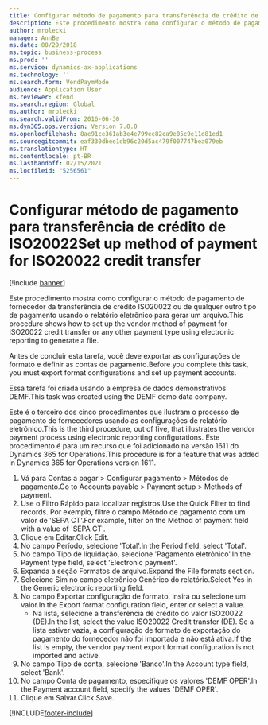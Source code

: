 ```yaml
---
title: Configurar método de pagamento para transferência de crédito de ISO20022
description: Este procedimento mostra como configurar o método de pagamento de fornecedor da transferência de crédito ISO20022 ou de qualquer outro tipo de pagamento usando o relatório eletrônico para gerar um arquivo.
author: mrolecki
manager: AnnBe
ms.date: 08/29/2018
ms.topic: business-process
ms.prod: ''
ms.service: dynamics-ax-applications
ms.technology: ''
ms.search.form: VendPaymMode
audience: Application User
ms.reviewer: kfend
ms.search.region: Global
ms.author: mrolecki
ms.search.validFrom: 2016-06-30
ms.dyn365.ops.version: Version 7.0.0
ms.openlocfilehash: 8ae91ce361ab3e4e799ec82ca9e05c9e11d81ed1
ms.sourcegitcommit: eaf330dbee1db96c20d5ac479f007747bea079eb
ms.translationtype: HT
ms.contentlocale: pt-BR
ms.lasthandoff: 02/15/2021
ms.locfileid: "5256561"
---
```

# <a name="set-up-method-of-payment-for-iso20022-credit-transfer"></a><span data-ttu-id="f3578-103">Configurar método de pagamento para transferência de crédito de ISO20022</span><span class="sxs-lookup"><span data-stu-id="f3578-103">Set up method of payment for ISO20022 credit transfer</span></span>

[!include [banner](../../includes/banner.md)]

<span data-ttu-id="f3578-104">Este procedimento mostra como configurar o método de pagamento de fornecedor da transferência de crédito ISO20022 ou de qualquer outro tipo de pagamento usando o relatório eletrônico para gerar um arquivo.</span><span class="sxs-lookup"><span data-stu-id="f3578-104">This procedure shows how to set up the vendor method of payment for ISO20022 credit transfer or any other payment type using electronic reporting to generate a file.</span></span> 

<span data-ttu-id="f3578-105">Antes de concluir esta tarefa, você deve exportar as configurações de formato e definir as contas de pagamento.</span><span class="sxs-lookup"><span data-stu-id="f3578-105">Before you complete this task, you must export format configurations and set up payment accounts.</span></span>

<span data-ttu-id="f3578-106">Essa tarefa foi criada usando a empresa de dados demonstrativos DEMF.</span><span class="sxs-lookup"><span data-stu-id="f3578-106">This task was created using the DEMF demo data company.</span></span>

<span data-ttu-id="f3578-107">Este é o terceiro dos cinco procedimentos que ilustram o processo de pagamento de fornecedores usando as configurações de relatório eletrônico.</span><span class="sxs-lookup"><span data-stu-id="f3578-107">This is the third procedure, out of five, that illustrates the vendor payment process using electronic reporting configurations.</span></span> <span data-ttu-id="f3578-108">Este procedimento é para um recurso que foi adicionado na versão 1611 do Dynamics 365 for Operations.</span><span class="sxs-lookup"><span data-stu-id="f3578-108">This procedure is for a feature that was added in Dynamics 365 for Operations version 1611.</span></span>

1. <span data-ttu-id="f3578-109">Vá para Contas a pagar > Configurar pagamento > Métodos de pagamento.</span><span class="sxs-lookup"><span data-stu-id="f3578-109">Go to Accounts payable > Payment setup > Methods of payment.</span></span>
2. <span data-ttu-id="f3578-110">Use o Filtro Rápido para localizar registros.</span><span class="sxs-lookup"><span data-stu-id="f3578-110">Use the Quick Filter to find records.</span></span> <span data-ttu-id="f3578-111">Por exemplo, filtre o campo Método de pagamento com um valor de 'SEPA CT'.</span><span class="sxs-lookup"><span data-stu-id="f3578-111">For example, filter on the Method of payment field with a value of 'SEPA CT'.</span></span>
3. <span data-ttu-id="f3578-112">Clique em Editar.</span><span class="sxs-lookup"><span data-stu-id="f3578-112">Click Edit.</span></span>
4. <span data-ttu-id="f3578-113">No campo Período, selecione 'Total'.</span><span class="sxs-lookup"><span data-stu-id="f3578-113">In the Period field, select 'Total'.</span></span>
5. <span data-ttu-id="f3578-114">No campo Tipo de liquidação, selecione 'Pagamento eletrônico'.</span><span class="sxs-lookup"><span data-stu-id="f3578-114">In the Payment type field, select 'Electronic payment'.</span></span>
6. <span data-ttu-id="f3578-115">Expanda a seção Formatos de arquivo.</span><span class="sxs-lookup"><span data-stu-id="f3578-115">Expand the File formats section.</span></span>
7. <span data-ttu-id="f3578-116">Selecione Sim no campo eletrônico Genérico do relatório.</span><span class="sxs-lookup"><span data-stu-id="f3578-116">Select Yes in the Generic electronic reporting field.</span></span>
8. <span data-ttu-id="f3578-117">No campo Exportar configuração de formato, insira ou selecione um valor.</span><span class="sxs-lookup"><span data-stu-id="f3578-117">In the Export format configuration field, enter or select a value.</span></span>
    * <span data-ttu-id="f3578-118">Na lista, selecione a transferência de crédito do valor ISO20022 (DE).</span><span class="sxs-lookup"><span data-stu-id="f3578-118">In the list, select the value ISO20022 Credit transfer (DE).</span></span> <span data-ttu-id="f3578-119">Se a lista estiver vazia, a configuração de formato de exportação do pagamento do fornecedor não foi importada e não está ativa.</span><span class="sxs-lookup"><span data-stu-id="f3578-119">If the list is empty, the vendor payment export format configuration is not imported and active.</span></span>  
9. <span data-ttu-id="f3578-120">No campo Tipo de conta, selecione 'Banco'.</span><span class="sxs-lookup"><span data-stu-id="f3578-120">In the Account type field, select 'Bank'.</span></span>
10. <span data-ttu-id="f3578-121">No campo Conta de pagamento, especifique os valores 'DEMF OPER'.</span><span class="sxs-lookup"><span data-stu-id="f3578-121">In the Payment account field, specify the values 'DEMF OPER'.</span></span>
11. <span data-ttu-id="f3578-122">Clique em Salvar.</span><span class="sxs-lookup"><span data-stu-id="f3578-122">Click Save.</span></span>



[!INCLUDE[footer-include](../../../includes/footer-banner.md)]
